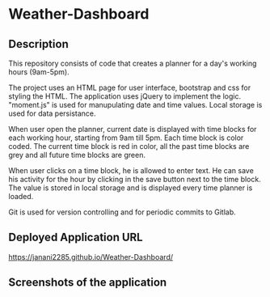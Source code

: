 # Weather-Dashboard


## Description 

This repository consists of code that creates a planner for a day's working hours (9am-5pm).

The project uses an HTML page for user interface, bootstrap and css for styling the HTML. The application uses jQuery to implement the logic. "moment.js" is used for manupulating date and time values. Local storage is used for data persistance.

When user open the planner, current date is displayed with time blocks for each working hour, starting from 9am till 5pm. Each time block is color coded. The current time block is red in color, all the past time blocks are grey and all future time blocks are green.

When user clicks on a time block, he is allowed to enter text. He can save his activity for the hour by clicking in the save button next to the time block. The value is stored in local storage and is displayed every time planner is loaded.

Git is used for version controlling and for periodic commits to Gitlab.

## Deployed Application URL
https://janani2285.github.io/Weather-Dashboard/


## Screenshots of the application

